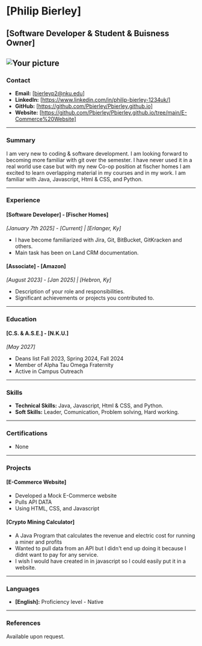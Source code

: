 # [Philip Bierley]
## [Software Developer & Student & Buisness Owner]

![Your picture](PHILIP_BIERLEY.JPG)
---

### Contact
- **Email:** [bierleyp2@nku.edu]
- **LinkedIn:** [https://www.linkedin.com/in/philip-bierley-1234uk/]
- **GitHub:** [https://github.com/Pbierley/Pbierley.github.io]
- **Website:** [https://github.com/Pbierley/Pbierley.github.io/tree/main/E-Commerce%20Website]

---

### Summary
I am very new to coding & software development. I am looking forward to becoming more familiar with git over the semester. I have never used it in a real world use case but with my new Co-op position at fischer homes I am excited to learn overlapping material in my courses and in my work. I am familiar with Java, Javascript, Html & CSS, and Python.

---

### Experience

#### [Software Developer] - [Fischer Homes]
*_[January 7th 2025] - [Current] | [Erlanger, Ky]_*
- I have become familiarized with Jira, Git, BitBucket, GitKracken and others.
- Main task has been on Land CRM documentation.

#### [Associate] - [Amazon]
*_[August 2023] - [Jan 2025] | [Hebron, Ky]_*
- Description of your role and responsibilities.
- Significant achievements or projects you contributed to.

---

### Education

#### [C.S. & A.S.E.] - [N.K.U.]
*_[May 2027]_*
- Deans list Fall 2023, Spring 2024, Fall 2024
- Member of Alpha Tau Omega Fraternity
- Active in Campus Outreach

---

### Skills
- **Technical Skills:** Java, Javascript, Html & CSS, and Python.
- **Soft Skills:** Leader, Comunication, Problem solving, Hard working.

---

### Certifications
- None

---

### Projects
#### [E-Commerce Website]
- Developed a Mock E-Commerce website 
- Pulls API DATA
- Using HTML, CSS, and Javascript

#### [Crypto Mining Calculator]
- A Java Program that calculates the revenue and electric cost for running a miner and profits
- Wanted to pull data from an API but I didn't end up doing it because I didnt want to pay for any service. 
- I wish I would have created in in javascript so I could easily put it in a website.

---

### Languages
- **[English]:** Proficiency level - Native

---

### References
Available upon request.